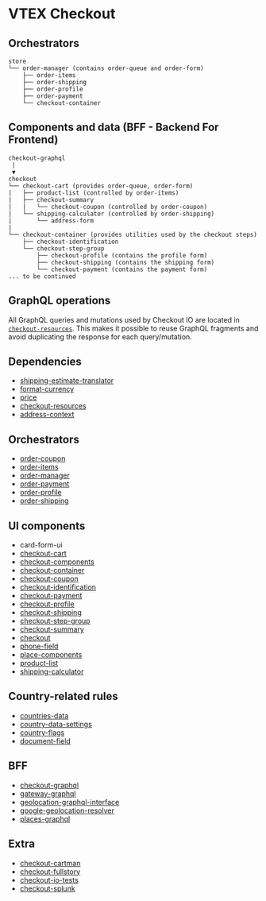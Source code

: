 # VTEX Checkout

## Orchestrators

```
store
└── order-manager (contains order-queue and order-form)
    ├── order-items
    ├── order-shipping
    ├── order-profile
    ├── order-payment
    └── checkout-container
```

## Components and data (BFF - Backend For Frontend)

```
checkout-graphql
 |
 ▼
checkout
└── checkout-cart (provides order-queue, order-form)
|   ├── product-list (controlled by order-items)
|   ├── checkout-summary
|   |   └── checkout-coupon (controlled by order-coupon)
|   └── shipping-calculator (controlled by order-shipping)
|       └── address-form
|
└── checkout-container (provides utilities used by the checkout steps)
    ├── checkout-identification
    └── checkout-step-group
        ├── checkout-profile (contains the profile form)
        ├── checkout-shipping (contains the shipping form)
        └── checkout-payment (contains the payment form)
... to be continued
```

## GraphQL operations

All GraphQL queries and mutations used by Checkout IO are located in [`checkout-resources`](https://github.com/vtex-apps/checkout-resources). This makes it possible to reuse GraphQL fragments and avoid duplicating the response for each query/mutation.

## Dependencies

- [shipping-estimate-translator](https://github.com/vtex-apps/shipping-estimate-translator)
- [format-currency](https://github.com/vtex-apps/format-currency)
- [price](https://github.com/vtex-apps/price)
- [checkout-resources](https://github.com/vtex-apps/checkout-resources)
- [address-context](https://github.com/vtex-apps/address-context)

## Orchestrators

- [order-coupon](https://github.com/vtex-apps/order-coupon)
- [order-items](https://github.com/vtex-apps/order-items)
- [order-manager](https://github.com/vtex-apps/order-manager)
- [order-payment](https://github.com/vtex-apps/order-profile)
- [order-profile](https://github.com/vtex-apps/order-profile)
- [order-shipping](https://github.com/vtex-apps/order-profile)

## UI components

- card-form-ui
- [checkout-cart](https://github.com/vtex-apps/checkout-cart)
- [checkout-components](https://github.com/vtex-apps/checkout-components)
- [checkout-container](https://github.com/vtex/checkout-container)
- [checkout-coupon](https://github.com/vtex-apps/checkout-coupon)
- [checkout-identification](https://github.com/vtex-apps/checkout-identification)
- [checkout-payment](https://github.com/vtex-apps/checkout-payment)
- [checkout-profile](https://github.com/vtex-apps/checkout-profile)
- [checkout-shipping](https://github.com/vtex-apps/checkout-shipping)
- [checkout-step-group](https://github.com/vtex-apps/checkout-step-group)
- [checkout-summary](https://github.com/vtex-apps/checkout-summary)
- [checkout](https://github.com/vtex-apps/checkout)
- [phone-field](https://github.com/vtex-apps/phone-field)
- [place-components](https://github.com/vtex-apps/place-components)
- [product-list](https://github.com/vtex-apps/product-list)
- [shipping-calculator](https://github.com/vtex-apps/shipping-calculator)

## Country-related rules

- [countries-data](https://github.com/vtex-apps/countries-data)
- [country-data-settings](https://github.com/vtex-apps/country-data-settings)
- [country-flags](https://github.com/vtex-apps/country-flags)
- [document-field](https://github.com/vtex-apps/document-field)

## BFF

- [checkout-graphql](https://github.com/vtex/checkout-graphql)
- [gateway-graphql](https://github.com/vtex/gateway-graphql)
- [geolocation-graphql-interface](https://github.com/vtex-apps/geolocation-graphql-interface)
- [google-geolocation-resolver](https://github.com/vtex-apps/google-geolocation-resolver)
- [places-graphql](https://github.com/vtex-apps/places-graphql)

## Extra

- [checkout-cartman](https://github.com/vtex-apps/checkout-cartman)
- [checkout-fullstory](https://github.com/vtex-apps/checkout-fullstory)
- [checkout-io-tests](https://github.com/vtex-apps/checkout-io-tests)
- [checkout-splunk](https://github.com/vtex-apps/checkout-splunk)
